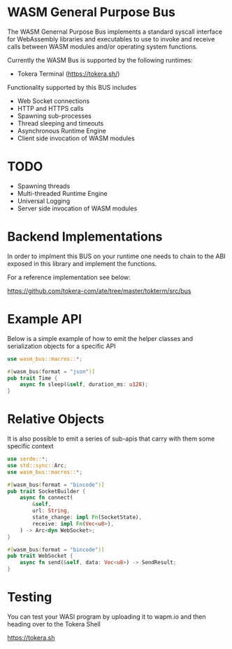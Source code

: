 # WASM General Purpose Bus

The WASM Genernal Purpose Bus implements a standard syscall interface
for WebAssembly libraries and executables to use to invoke and receive
calls between WASM modules and/or operating system functions.

Currently the WASM Bus is supported by the following runtimes:

- Tokera Terminal (https://tokera.sh/)

Functionality supported by this BUS includes

- Web Socket connections
- HTTP and HTTPS calls
- Spawning sub-processes
- Thread sleeping and timeouts
- Asynchronous Runtime Engine
- Client side invocation of WASM modules

# TODO

- Spawning threads
- Multi-threaded Runtime Engine
- Universal Logging
- Server side invocation of WASM modules

# Backend Implementations

In order to implment this BUS on your runtime one needs to chain to
the ABI exposed in this library and implement the functions.

For a reference implementation see below:

https://github.com/tokera-com/ate/tree/master/tokterm/src/bus

# Example API   

Below is a simple example of how to emit the helper classes and serialization objects for a specific API

```rust
use wasm_bus::macros::*;

#[wasm_bus(format = "json")]
pub trait Time {
    async fn sleep(&self, duration_ms: u128);
}
```

# Relative Objects

It is also possible to emit a series of sub-apis that carry with them some specific context

```rust
use serde::*;
use std::sync::Arc;
use wasm_bus::macros::*;

#[wasm_bus(format = "bincode")]
pub trait SocketBuilder {
    async fn connect(
        &self,
        url: String,
        state_change: impl Fn(SocketState),
        receive: impl Fn(Vec<u8>),
    ) -> Arc<dyn WebSocket>;
}

#[wasm_bus(format = "bincode")]
pub trait WebSocket {
    async fn send(&self, data: Vec<u8>) -> SendResult;
}
```

# Testing

You can test your WASI program by uploading it to wapm.io and then heading over to the Tokera Shell

https://tokera.sh

